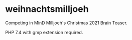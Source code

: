 # weihnachtsmilljoeh
Competing in MinD Milljoeh's Christmas 2021 Brain Teaser.

PHP 7.4 with gmp extension required. 